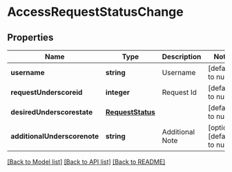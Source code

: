 # AccessRequestStatusChange

## Properties
Name | Type | Description | Notes
------------ | ------------- | ------------- | -------------
**username** | **string** | Username | [default to null]
**requestUnderscoreid** | **integer** | Request Id | [default to null]
**desiredUnderscorestate** | [**RequestStatus**](RequestStatus.md) |  | [default to null]
**additionalUnderscorenote** | **string** | Additional Note | [optional] [default to null]

[[Back to Model list]](../README.md#documentation-for-models) [[Back to API list]](../README.md#documentation-for-api-endpoints) [[Back to README]](../README.md)


